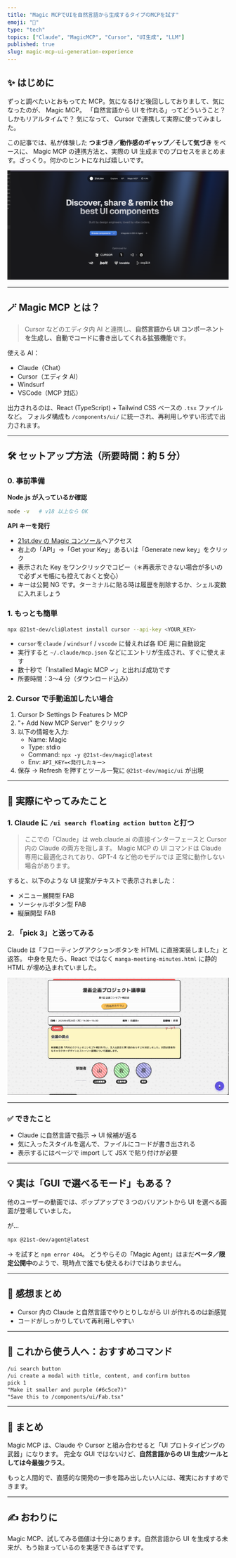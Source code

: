 ```yaml
---
title: "Magic MCPでUIを自然言語から生成するタイプのMCPを試す"
emoji: "🎨"
type: "tech"
topics: ["Claude", "MagicMCP", "Cursor", "UI生成", "LLM"]
published: true
slug: magic-mcp-ui-generation-experience
---
```


## ✨ はじめに

ずっと調べたいとおもってた MCP。気になるけど後回ししておりまして、気になったのが、 Magic MCP。
「自然言語から UI を作れる」ってどういうこと？しかもリアルタイムで？
気になって、 Cursor で連携して実際に使ってみました。

この記事では、私が体験した **つまづき／動作感のギャップ／そして気づき** をベースに、 Magic MCP の連携方法と、実際の UI 生成までのプロセスをまとめます。ざっくり。何かのヒントになれば嬉しいです。

![21st.devのホームページ](/images/MagicMCP/screenshot-homepage.png)

---

## 🪄 Magic MCP とは？

> Cursor などのエディタ内 AI と連携し、**自然言語から UI コンポーネントを生成し、自動でコードに書き出してくれる拡張機能**です。

使える AI：

- Claude（Chat）
- Cursor（エディタ AI）
- Windsurf
- VSCode（MCP 対応）

出力されるのは、React (TypeScript) + Tailwind CSS ベースの `.tsx` ファイルなど。
フォルダ構成も `/components/ui/` に統一され、再利用しやすい形式で出力されます。

---

## 🛠 セットアップ方法（所要時間：約 5 分）

### 0. 事前準備

**Node.js が入っているか確認**

```bash
node -v   # v18 以上なら OK
```

**API キーを発行**

- [21st.dev の Magic コンソール](https://console.21st.dev)へアクセス
- 右上の「API」→「Get your Key」あるいは「Generate new key」をクリック
- 表示された Key をワンクリックでコピー（＊再表示できない場合が多いので必ずメモ帳にも控えておくと安心）
- キーは公開 NG です。ターミナルに貼る時は履歴を削除するか、シェル変数に入れましょう

### 1. もっとも簡単

```bash
npx @21st-dev/cli@latest install cursor --api-key <YOUR_KEY>
```

- `cursor`を`claude` / `windsurf` / `vscode` に替えれば各 IDE 用に自動設定
- 実行すると `~/.claude/mcp.json` などにエントリが生成され、すぐに使えます
- 数十秒で「Installed Magic MCP ✓」と出れば成功です
- 所要時間：3〜4 分（ダウンロード込み）

### 2. Cursor で手動追加したい場合

1. Cursor ▷ Settings ▷ Features ▷ MCP
2. "+ Add New MCP Server" をクリック
3. 以下の情報を入力:
   - Name: Magic
   - Type: stdio
   - Command: `npx -y @21st-dev/magic@latest`
   - Env: `API_KEY=<発行したキー>`
4. 保存 → Refresh を押すとツール一覧に `@21st-dev/magic/ui` が出現

---

## 🪪 実際にやってみたこと

### 1. Claude に `/ui search floating action button` と打つ

> ここでの「Claude」は web.claude.ai の直接インターフェースと Cursor 内の Claude の両方を指します。
> Magic MCP の UI コマンドは Claude 専用に最適化されており、GPT-4 など他のモデルでは
> 正常に動作しない場合があります。

すると、以下のような UI 提案がテキストで表示されました：

- メニュー展開型 FAB
- ソーシャルボタン型 FAB
- 縦展開型 FAB

### 2. 「pick 3」と送ってみる

Claude は「フローティングアクションボタンを HTML に直接実装しました」と返答。
中身を見たら、React ではなく `manga-meeting-minutes.html` に静的 HTML が埋め込まれていました。

![漫画企画会議のモックアップUI](/images/MagicMCP/ezgif.com-video-to-gif-converter.gif)

---

### ✅ できたこと

- Claude に自然言語で指示 → UI 候補が返る
- 気に入ったスタイルを選んで、ファイルにコードが書き出される
- 表示するにはページで import して JSX で貼り付けが必要

---

## 💡 実は「GUI で選べるモード」もある？

他のユーザーの動画では、ポップアップで 3 つのバリアントから UI を選べる画面が登場していました。

が…

```bash
npx @21st-dev/agent@latest
```

→ を試すと `npm error 404`。
どうやらその「Magic Agent」はまだ**ベータ／限定公開中**のようで、現時点で誰でも使えるわけではありません。

---

## 🎨 感想まとめ

- Cursor 内の Claude と自然言語でやりとりしながら UI が作れるのは新感覚
- コードがしっかりしていて再利用しやすい

---

## 📜 これから使う人へ：おすすめコマンド

```text
/ui search button
/ui create a modal with title, content, and confirm button
pick 1
"Make it smaller and purple (#6c5ce7)"
"Save this to /components/ui/Fab.tsx"
```

---

## 🚀 まとめ

Magic MCP は、Claude や Cursor と組み合わせると「UI プロトタイピングの武器」になります。
完全な GUI ではないけど、**自然言語からの UI 生成ツールとしては今最強クラス**。

もっと人間的で、直感的な開発の一歩を踏み出したい人には、確実におすすめできます。

---

## ✍️ おわりに

Magic MCP、試してみる価値は十分にあります。自然言語から UI を生成する未来が、もう始まっているのを実感できるはずです。
